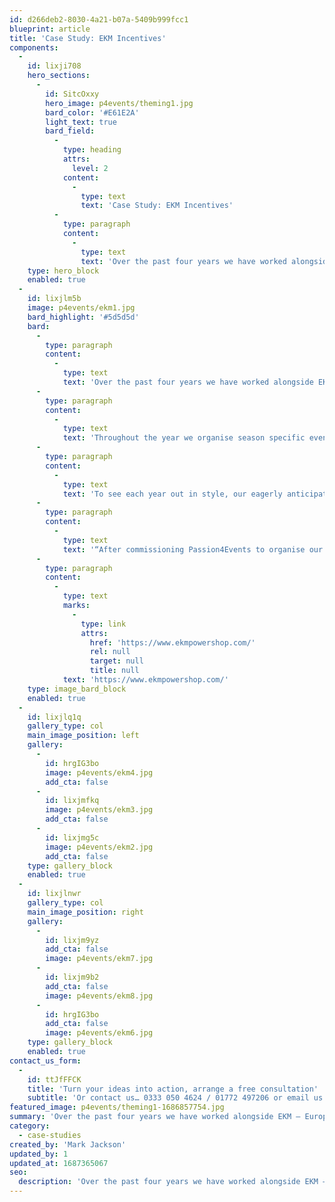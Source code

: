 ```yaml
---
id: d266deb2-8030-4a21-b07a-5409b999fcc1
blueprint: article
title: 'Case Study: EKM Incentives'
components:
  -
    id: lixji708
    hero_sections:
      -
        id: SitcOxxy
        hero_image: p4events/theming1.jpg
        bard_color: '#E61E2A'
        light_text: true
        bard_field:
          -
            type: heading
            attrs:
              level: 2
            content:
              -
                type: text
                text: 'Case Study: EKM Incentives'
          -
            type: paragraph
            content:
              -
                type: text
                text: 'Over the past four years we have worked alongside EKM – Europe’s largest Ecommerce provider, providing ‘inventive incentives’ on a quarterly basis. These personalised events allow multi-site staff to socialise and network in an informal and fun environment.'
    type: hero_block
    enabled: true
  -
    id: lixjlm5b
    image: p4events/ekm1.jpg
    bard_highlight: '#5d5d5d'
    bard:
      -
        type: paragraph
        content:
          -
            type: text
            text: 'Over the past four years we have worked alongside EKM – Europe’s largest Ecommerce provider, providing Inventive Incentives on a quarterly basis. These personalised events allow multi-site staff to socialise and network in an informal and fun environment.'
      -
        type: paragraph
        content:
          -
            type: text
            text: 'Throughout the year we organise season specific events aimed at making staff feel both valued and included. From warm weather outdoor pursuits such as action packed activity days and pub grub, to cosy cocktail masterclasses and casino nights, we create the perfect VIP experience.'
      -
        type: paragraph
        content:
          -
            type: text
            text: 'To see each year out in style, our eagerly anticipated Christmas parties have included themes such as; Gatsby glamour in Liverpool, EKM at the movies in Manchester and the staffs personal favourite, Star Wars in Lancashire.'
      -
        type: paragraph
        content:
          -
            type: text
            text: '“After commissioning Passion4Events to organise our corporate incentives, we have seen a rise in participants, saved on staff time in the planning, & benefited from discounted rates and cost savings across all activities. I would not hesitate in recommending them”'
      -
        type: paragraph
        content:
          -
            type: text
            marks:
              -
                type: link
                attrs:
                  href: 'https://www.ekmpowershop.com/'
                  rel: null
                  target: null
                  title: null
            text: 'https://www.ekmpowershop.com/'
    type: image_bard_block
    enabled: true
  -
    id: lixjlq1q
    gallery_type: col
    main_image_position: left
    gallery:
      -
        id: hrgIG3bo
        image: p4events/ekm4.jpg
        add_cta: false
      -
        id: lixjmfkq
        image: p4events/ekm3.jpg
        add_cta: false
      -
        id: lixjmg5c
        image: p4events/ekm2.jpg
        add_cta: false
    type: gallery_block
    enabled: true
  -
    id: lixjlnwr
    gallery_type: col
    main_image_position: right
    gallery:
      -
        id: lixjm9yz
        add_cta: false
        image: p4events/ekm7.jpg
      -
        id: lixjm9b2
        add_cta: false
        image: p4events/ekm8.jpg
      -
        id: hrgIG3bo
        add_cta: false
        image: p4events/ekm6.jpg
    type: gallery_block
    enabled: true
contact_us_form:
  -
    id: ttJfFFCK
    title: 'Turn your ideas into action, arrange a free consultation'
    subtitle: 'Or contact us… 0333 050 4624 / 01772 497206 or email us: info@p4events.co.uk'
featured_image: p4events/theming1-1686857754.jpg
summary: 'Over the past four years we have worked alongside EKM – Europe’s largest Ecommerce provider, providing ‘inventive incentives’ on a quarterly basis. These personalised events allow multi-site staff to socialise and network in an informal and fun environment.'
category:
  - case-studies
created_by: 'Mark Jackson'
updated_by: 1
updated_at: 1687365067
seo:
  description: 'Over the past four years we have worked alongside EKM – Europe’s largest Ecommerce provider, providing inventive incentives on a quarterly basis.'
---
```

